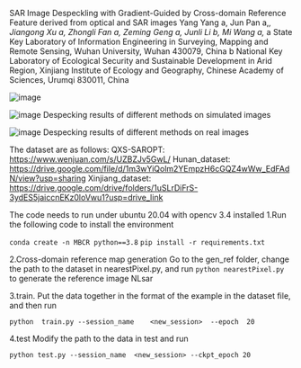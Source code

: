 SAR Image Despeckling with Gradient-Guided by Cross-domain Reference Feature derived from optical and SAR images
Yang Yang a, Jun Pan a,*, Jiangong Xu a, Zhongli Fan a, Zeming Geng a, Junli Li b, Mi Wang a,*
a State Key Laboratory of Information Engineering in Surveying, Mapping and Remote Sensing, Wuhan University, Wuhan 430079, China
b National Key Laboratory of Ecological Security and Sustainable Development in Arid Region, Xinjiang Institute of Ecology and Geography, Chinese Academy of Sciences, Urumqi 830011, China

![image](https://github.com/user-attachments/assets/151e8a5d-ce42-4028-adfc-4e6641f7c9df)

![image](https://github.com/user-attachments/assets/bc0fe0a3-8f5a-4456-8289-c57f8e224bd6)
Despecking results of different methods on simulated images

![image](https://github.com/user-attachments/assets/1d8b3b03-995c-4858-ae51-2e7ff623985e)
Despecking results of different methods on real images

The dataset are as follows:
QXS-SAROPT: https://www.wenjuan.com/s/UZBZJv5GwL/
Hunan_dataset: https://drive.google.com/file/d/1m3wYiQolm2YEmpzH6cGQZ4wWw_EdFAdN/view?usp=sharing
Xinjiang_dataset: https://drive.google.com/drive/folders/1uSLrDiFrS-3ydES5jaiccnEKz0loVwu1?usp=drive_link


The code needs to run under ubuntu 20.04 with opencv 3.4 installed
1.Run the following code to install the environment

`conda create -n MBCR python==3.8`
`pip install -r requirements.txt`

2.Cross-domain reference map generation
Go to the gen_ref folder, change the path to the dataset in nearestPixel.py, and run `python nearestPixel.py` to generate the reference image NLsar

3.train.  Put the data together in the format of the example in the dataset file, and then run

`python  train.py --session_name    <new_session>  --epoch  20 `

4.test Modify the path to the data in test and run

`python test.py --session_name  <new_session> --ckpt_epoch 20`

